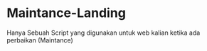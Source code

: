# Maintance-Landing
Hanya Sebuah Script yang digunakan untuk web kalian ketika ada perbaikan (Maintance)
